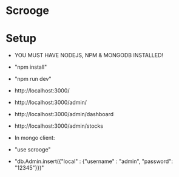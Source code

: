 # Scrooge

# Setup
- YOU MUST HAVE NODEJS, NPM & MONGODB INSTALLED!
- "npm install"
- "npm run dev"
- http://localhost:3000/
- http://localhost:3000/admin/
- http://localhost:3000/admin/dashboard
- http://localhost:3000/admin/stocks

- In mongo client:
- "use scrooge"
- "db.Admin.insert({"local" : {"username" : "admin", "password": "12345"}})"
